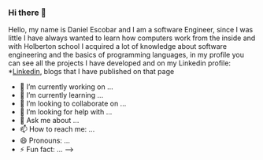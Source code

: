 ### Hi there 👋

Hello, my name is Daniel Escobar and I am a software Engineer, since I was little I have always wanted to learn how computers work from the inside and with Holberton school I acquired a lot of knowledge about software engineering and the basics of programming languages, in my profile you can see all the projects I have developed and on my Linkedin profile:
*<a href="https://www.linkedin.com/in/daniel-felipe-escobar-chavez-7823881b6/">Linkedin</a>, blogs that I have published on that page

- 🔭 I’m currently working on ...
- 🌱 I’m currently learning ...
- 👯 I’m looking to collaborate on ...
- 🤔 I’m looking for help with ...
- 💬 Ask me about ...
- 📫 How to reach me: ...
- 😄 Pronouns: ...
- ⚡ Fun fact: ...
-->

